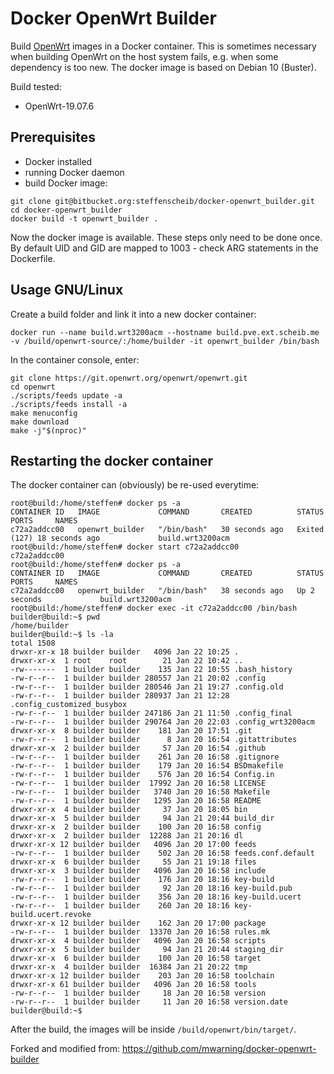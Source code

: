 # Docker OpenWrt Builder

Build [OpenWrt](https://openwrt.org/) images in a Docker container. This is sometimes necessary when building OpenWrt on the host system fails, e.g. when some dependency is too new. The docker image is based on Debian 10 (Buster).

Build tested:

- OpenWrt-19.07.6

## Prerequisites

* Docker installed
* running Docker daemon
* build Docker image:

```
git clone git@bitbucket.org:steffenscheib/docker-openwrt_builder.git
cd docker-openwrt_builder
docker build -t openwrt_builder .
```

Now the docker image is available. These steps only need to be done once.
By default UID and GID are mapped to 1003 - check ARG statements in the Dockerfile.

## Usage GNU/Linux

Create a build folder and link it into a new docker container:
```
docker run --name build.wrt3200acm --hostname build.pve.ext.scheib.me -v /build/openwrt-source/:/home/builder -it openwrt_builder /bin/bash
```

In the container console, enter:
```
git clone https://git.openwrt.org/openwrt/openwrt.git
cd openwrt
./scripts/feeds update -a
./scripts/feeds install -a
make menuconfig
make download
make -j"$(nproc)"
```

## Restarting the docker container
The docker container can (obviously) be re-used everytime:
```
root@build:/home/steffen# docker ps -a
CONTAINER ID   IMAGE             COMMAND       CREATED          STATUS                        PORTS     NAMES
c72a2addcc00   openwrt_builder   "/bin/bash"   30 seconds ago   Exited (127) 18 seconds ago             build.wrt3200acm
root@build:/home/steffen# docker start c72a2addcc00
c72a2addcc00
root@build:/home/steffen# docker ps -a
CONTAINER ID   IMAGE             COMMAND       CREATED          STATUS         PORTS     NAMES
c72a2addcc00   openwrt_builder   "/bin/bash"   38 seconds ago   Up 2 seconds             build.wrt3200acm
root@build:/home/steffen# docker exec -it c72a2addcc00 /bin/bash
builder@build:~$ pwd
/home/builder
builder@build:~$ ls -la
total 1508
drwxr-xr-x 18 builder builder   4096 Jan 22 10:25 .
drwxr-xr-x  1 root    root        21 Jan 22 10:42 ..
-rw-------  1 builder builder    135 Jan 22 10:55 .bash_history
-rw-r--r--  1 builder builder 280557 Jan 21 20:02 .config
-rw-r--r--  1 builder builder 280546 Jan 21 19:27 .config.old
-rw-r--r--  1 builder builder 280937 Jan 21 12:28 .config_customized_busybox
-rw-r--r--  1 builder builder 247186 Jan 21 11:50 .config_final
-rw-r--r--  1 builder builder 290764 Jan 20 22:03 .config_wrt3200acm
drwxr-xr-x  8 builder builder    181 Jan 20 17:51 .git
-rw-r--r--  1 builder builder      8 Jan 20 16:54 .gitattributes
drwxr-xr-x  2 builder builder     57 Jan 20 16:54 .github
-rw-r--r--  1 builder builder    261 Jan 20 16:58 .gitignore
-rw-r--r--  1 builder builder    179 Jan 20 16:54 BSDmakefile
-rw-r--r--  1 builder builder    576 Jan 20 16:54 Config.in
-rw-r--r--  1 builder builder  17992 Jan 20 16:58 LICENSE
-rw-r--r--  1 builder builder   3740 Jan 20 16:58 Makefile
-rw-r--r--  1 builder builder   1295 Jan 20 16:58 README
drwxr-xr-x  4 builder builder     37 Jan 20 18:05 bin
drwxr-xr-x  5 builder builder     94 Jan 21 20:44 build_dir
drwxr-xr-x  2 builder builder    100 Jan 20 16:58 config
drwxr-xr-x  2 builder builder  12288 Jan 21 20:16 dl
drwxr-xr-x 12 builder builder   4096 Jan 20 17:00 feeds
-rw-r--r--  1 builder builder    502 Jan 20 16:58 feeds.conf.default
drwxr-xr-x  6 builder builder     55 Jan 21 19:18 files
drwxr-xr-x  3 builder builder   4096 Jan 20 16:58 include
-rw-r--r--  1 builder builder    176 Jan 20 18:16 key-build
-rw-r--r--  1 builder builder     92 Jan 20 18:16 key-build.pub
-rw-r--r--  1 builder builder    356 Jan 20 18:16 key-build.ucert
-rw-r--r--  1 builder builder    260 Jan 20 18:16 key-build.ucert.revoke
drwxr-xr-x 12 builder builder    162 Jan 20 17:00 package
-rw-r--r--  1 builder builder  13370 Jan 20 16:58 rules.mk
drwxr-xr-x  4 builder builder   4096 Jan 20 16:58 scripts
drwxr-xr-x  5 builder builder     94 Jan 21 20:44 staging_dir
drwxr-xr-x  6 builder builder    100 Jan 20 16:58 target
drwxr-xr-x  4 builder builder  16384 Jan 21 20:22 tmp
drwxr-xr-x 12 builder builder    203 Jan 20 16:58 toolchain
drwxr-xr-x 61 builder builder   4096 Jan 20 16:58 tools
-rw-r--r--  1 builder builder     18 Jan 20 16:58 version
-rw-r--r--  1 builder builder     11 Jan 20 16:58 version.date
builder@build:~$ 
```

After the build, the images will be inside `/build/openwrt/bin/target/`.

Forked and modified from: https://github.com/mwarning/docker-openwrt-builder
